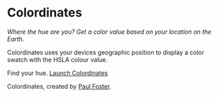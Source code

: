 # Colordinates

*Where the hue are you? Get a color value based on your location on the Earth.*

Colordinates uses your devices geographic position to display a color swatch with the HSLA colour value.

Find your hue. [Launch Colordinates](http://plfstr.github.io/colordinates/)

Colordinates, created by [Paul Foster](http://www.paulfosterdesign.co.uk).